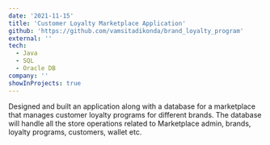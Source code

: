 ```yaml
---
date: '2021-11-15'
title: 'Customer Loyalty Marketplace Application'
github: 'https://github.com/vamsitadikonda/brand_loyalty_program'
external: ''
tech:
  - Java 
  - SQL 
  - Oracle DB
company: ''
showInProjects: true
---
```


Designed and built an application along with a database for a marketplace that manages customer loyalty programs for different brands. The database will handle all the store operations related to Marketplace admin, brands, loyalty programs, customers, wallet etc.